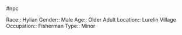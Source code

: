 #npc 

Race:: Hylian
Gender:: Male
Age:: Older Adult
Location:: Lurelin Village
Occupation:: Fisherman
Type:: Minor

